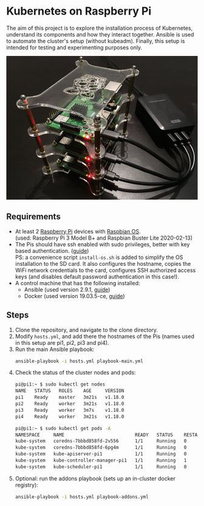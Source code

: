# Kubernetes on Raspberry Pi
The aim of this project is to explore the installation process of Kubernetes, understand its components and how 
they interact together. Ansible is used to automate the cluster's setup (without kubeadm). Finally, this setup is intended for testing and experimenting purposes only.

![screen1](pis.jpg)

## Requirements
* At least 2 [Raspberry Pi](https://www.raspberrypi.org/products) devices with 
  [Raspbian OS](https://www.raspberrypi.org/downloads/raspbian). <br/>
  (used: Raspberry Pi 3 Model B+ and Raspbian Buster Lite 2020-02-13)
* The Pis should have ssh enabled with sudo privileges, better with key based authentication. ([guide](https://www.raspberrypi.org/documentation/remote-access/ssh/))  
  PS: a convenience script `install-os.sh` is added to simplify the OS installation to the SD card. It also configures the hostname, copies the WiFi network credentials to the card, configures SSH authorized access keys (and disables default password authentication in this case!). 
* A control machine that has the following installed:
  * Ansible (used version 2.9.1, [guide](https://docs.ansible.com/ansible/2.9/installation_guide/intro_installation.html))
  * Docker (used version 19.03.5-ce, [guide](https://docs.docker.com/install/))
  
## Steps
1. Clone the repository, and navigate to the clone directory.
2. Modify `hosts.yml`, and add there the hostnames of the Pis (names used in this setup are pi1, pi2, pi3 and pi4).
3. Run the main Ansible playbook:
   ```bash
   ansible-playbook -i hosts.yml playbook-main.yml
   ```
4. Check the status of the cluster nodes and pods:
   ```bash
   pi@pi1:~ $ sudo kubectl get nodes
   NAME   STATUS   ROLES    AGE     VERSION
   pi1    Ready    master   3m21s   v1.18.0
   pi2    Ready    worker   3m21s   v1.18.0
   pi3    Ready    worker   3m7s    v1.18.0
   pi4    Ready    worker   3m21s   v1.18.0
   ```
   ```bash
   pi@pi1:~ $ sudo kubectl get pods -A
   NAMESPACE     NAME                          READY   STATUS    RESTARTS   AGE
   kube-system   coredns-7bbbd858fd-2v556      1/1     Running   0          2m33s
   kube-system   coredns-7bbbd858fd-6pg4m      1/1     Running   0          2m33s
   kube-system   kube-apiserver-pi1            1/1     Running   0          3m22s
   kube-system   kube-controller-manager-pi1   1/1     Running   1          3m14s
   kube-system   kube-scheduler-pi1            1/1     Running   0          2m11s
   ```
5. Optional: run the addons playbook (sets up an in-cluster docker registry):
   ```bash
   ansible-playbook -i hosts.yml playbook-addons.yml
   ```